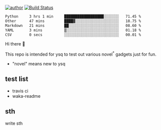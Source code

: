 [![author](https://img.shields.io/badge/author-ysq-green)](https://github.com/Yang-Shiqin)
[![Build Status](https://app.travis-ci.com/Yang-Shiqin/testall.svg?branch=main)](https://app.travis-ci.com/Yang-Shiqin/testall)

<!--START_SECTION:waka-->

```txt
Python     3 hrs 1 min     ██████████████████░░░░░░░   71.45 %
Other      47 mins         ████▓░░░░░░░░░░░░░░░░░░░░   18.75 %
Markdown   21 mins         ██░░░░░░░░░░░░░░░░░░░░░░░   08.60 %
YAML       3 mins          ▒░░░░░░░░░░░░░░░░░░░░░░░░   01.18 %
CSV        0 secs          ░░░░░░░░░░░░░░░░░░░░░░░░░   00.01 %
```

<!--END_SECTION:waka-->

Hi there 👋

This repo is intended for ysq to test out various novel<sup>*</sup> gadgets just for fun.

- "novel" means new to ysq

## test list
- travis ci
- waka-readme


## sth
write sth

